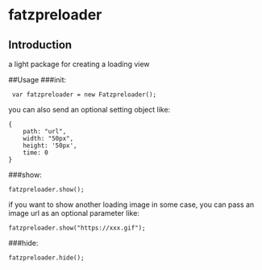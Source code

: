 # fatzpreloader
## Introduction
a light package for creating a loading view

##Usage
###init:
```
 var fatzpreloader = new Fatzpreloader();
```

you can also send an optional setting object like:

```
{
    path: "url",
    width: "50px",
    height: '50px',
    time: 0
}
```

###show:
```
fatzpreloader.show();
```

if you want to show another loading image in some case, you can pass an image url as an optional parameter like:

```
fatzpreloader.show("https://xxx.gif");
```

###hide:
```
fatzpreloader.hide();
```